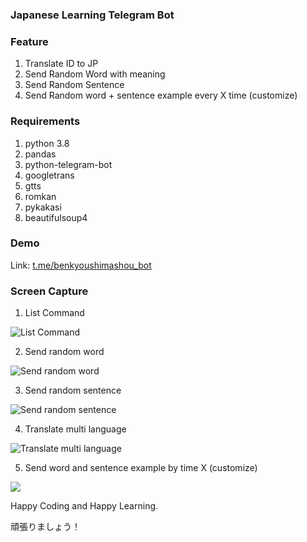 ### Japanese Learning Telegram Bot

### Feature
1. Translate ID to JP
2. Send Random Word with meaning
3. Send Random Sentence
4. Send Random word + sentence example every X time (customize)

### Requirements
1. python 3.8
2. pandas
3. python-telegram-bot
4. googletrans
5. gtts
6. romkan
7. pykakasi
8. beautifulsoup4

### Demo
Link: [t.me/benkyoushimashou_bot](//t.me/benkyoushimashou_bot)

### Screen Capture
1. List Command

![List Command](files/images/list_command.jpeg)
	
2. Send random word

![Send random word](files/images/rd_word.jpeg)

3. Send random sentence

![Send random sentence](files/images/rd_sentence.jpeg)

4. Translate multi language

![Translate multi language](files/images/translate.jpeg)

5. Send word and sentence example by time X (customize)

![](files/images/schedule_word_and_example.jpeg)


Happy Coding and Happy Learning. 

頑張りましょう！
